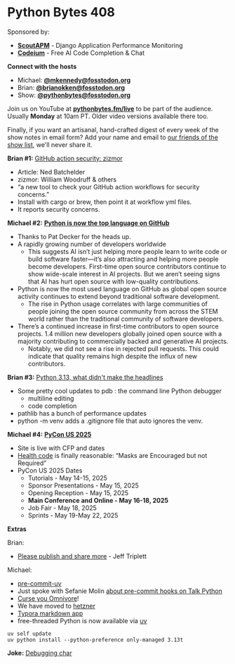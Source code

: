 # Python Bytes 408

Sponsored by:

- [**ScoutAPM**](https://pythonbytes.fm/scout) - Django Application Performance Monitoring
- [**Codeium**](https://pythonbytes.fm/codeium) - Free AI Code Completion & Chat 

**Connect with the hosts**

- Michael: [**@mkennedy@fosstodon.org**](https://fosstodon.org/@mkennedy)
- Brian: [**@brianokken@fosstodon.org**](https://fosstodon.org/@brianokken)
- Show: [**@pythonbytes@fosstodon.org**](https://fosstodon.org/@pythonbytes)

Join us on YouTube at [**pythonbytes.fm/live**](https://pythonbytes.fm/stream/live) to be part of the audience. Usually **Monday** at 10am PT. Older video versions available there too.

Finally, if you want an artisanal, hand-crafted digest of every week of the show notes in email form? Add your name and email to [our friends of the show list](https://pythonbytes.fm/friends-of-the-show), we'll never share it. 

**Brian #1:** [GitHub action security: zizmor](https://nedbatchelder.com/blog/202410/github_action_security_zizmor.html)

- Article: Ned Batchelder  
- zizmor: William Woodruff & others
- “a new tool to check your GitHub action workflows for security concerns.”
- Install with cargo or brew, then point it at workflow yml files.
- It reports security concerns.

**Michael #2:** [**Python is now the top language on GitHub**](https://github.blog/news-insights/octoverse/octoverse-2024/)

- Thanks to Pat Decker for the heads up.
- A rapidly growing number of developers worldwide
  - This suggests AI isn’t just helping more people learn to write code or build software faster—it’s also attracting and helping more people become developers. First-time open source contributors continue to show wide-scale interest in AI projects. But we aren’t seeing signs that AI has hurt open source with low-quality contributions.
- Python is now the most used language on GitHub as global open source activity continues to extend beyond traditional software development.
  - The rise in Python usage correlates with large communities of people joining the open source community from across the STEM world rather than the traditional community of software developers.
- There’s a continued increase in first-time contributors to open source projects. 1.4 million new developers globally joined open source with a majority contributing to commercially backed and generative AI projects. 
  - Notably, we did not see a rise in rejected pull requests. This could indicate that quality remains high despite the influx of new contributors.

**Brian #3:** [Python 3.13, what didn't make the headlines](https://www.bitecode.dev/p/python-313-what-didnt-make-the-headlines)

- Some pretty cool updates to pdb : the command line Python debugger
  - multiline editing
  - code completion 
- pathlib has a bunch of performance updates
- python -m venv adds a .gitignore file that auto ignores the venv.

**Michael #4:** [**PyCon US 2025**](https://us.pycon.org/2025/)

- Site is live with CFP and dates
- [Health code](https://us.pycon.org/2025/about/health-safety-guidelines/) is finally reasonable: “Masks are Encouraged but not Required”
- PyCon US 2025 Dates
  - Tutorials - May 14-15, 2025
  - Sponsor Presentations - May 15, 2025
  - Opening Reception - May 15, 2025
  - **Main Conference and Online - May 16-18, 2025**
  - Job Fair - May 18, 2025
  - Sprints - May 19-May 22, 2025

**Extras** 

Brian:

- [Please publish and share more](https://micro.webology.dev/2024/11/02/please-publish-and.html) - Jeff Triplett

Michael:

-  [pre-commit-uv](https://github.com/tox-dev/pre-commit-uv)
  - Just spoke with Sefanie Molin [about pre-commit hooks on Talk Python](https://talkpython.fm/episodes/show/482/pre-commit-hooks-for-python-devs)
- [Curse you Omnivore](https://blog.omnivore.app/p/omnivore-is-joining-elevenlabs)!
- We have moved to [hetzner](https://www.hetzner.com/cloud/) 
- [Typora markdown app](https://typora.io)
- free-threaded Python is now available via [uv](https://docs.astral.sh/uv)

```
uv self update
uv python install --python-preference only-managed 3.13t
```

**Joke:** [Debugging char](https://devhumor.com/media/coding-chair-vs-debugging-chair)

